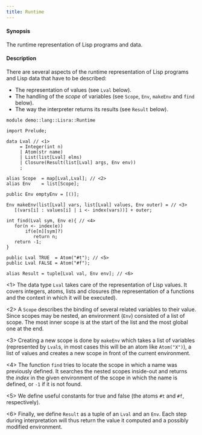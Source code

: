 ```yaml
---
title: Runtime
---
```


#### Synopsis

The runtime representation of Lisp programs and data.

#### Description

There are several aspects of the runtime representation of Lisp programs and Lisp data
that have to be described:

*  The representation of values (see `Lval` below).
*  The handling of the _scope_ of variables (see `Scope`, `Env`, `makeEnv` and `find` below).
*  The way the interpreter returns its results (see `Result` below).

```rascal 
module demo::lang::Lisra::Runtime

import Prelude;

data Lval // <1>
     = Integer(int n)   
     | Atom(str name)
     | List(list[Lval] elms)
     | Closure(Result(list[Lval] args, Env env))
     ;
         
alias Scope  = map[Lval,Lval]; // <2>
alias Env    = list[Scope];

public Env emptyEnv = [()];

Env makeEnv(list[Lval] vars, list[Lval] values, Env outer) = // <3>
   [(vars[i] : values[i] | i <- index(vars))] + outer;

int find(Lval sym, Env e){ // <4>
   for(n <- index(e))
       if(e[n][sym]?)
          return n;
   return -1;
}

public Lval TRUE  = Atom("#t"); // <5>
public Lval FALSE = Atom("#f");

alias Result = tuple[Lval val, Env env]; // <6>

```

<1> The data type `Lval` takes care of the representation of Lisp values.
    It covers integers, atoms, lists and closures (the representation of a functions and
    the context in which it will be executed).

<2> A `Scope` describes the binding of several related variables to their value.
    Since scopes may be nested, an environment (`Env`) consisted of a list of scope.
   The most inner scope is at the start of the list and the most global one at the end.

<3> Creating a new scope is done by `makeEnv` which takes a list of variables
    (represented by `Lval`s, in most cases this will be an atom like `Atom("X")`),
    a list of values and creates a new scope in front of the current environment.

<4> The function `find` tries to locate the scope in which a name was previously defined.
    It searches the nested scopes inside-out and returns the _index_ in the given environment
   of the scope in which the name is defined, or `-1` if it is not found.

<5> We define useful constants for true and false (the atoms `#t` and `#f`, respectively).

<6> Finally, we define `Result` as a tuple of an `Lval` and an `Env`.
    Each step during interpretation will thus return the value it computed and
    a possibly modified environment.

